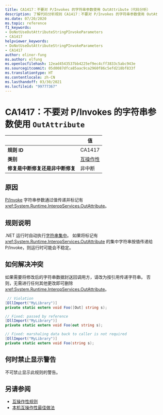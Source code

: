 ```yaml
---
title: CA1417：不要对 P/Invokes 的字符串参数使用 OutAttribute（代码分析）
description: 了解代码分析规则 CA1417：不要对 P/Invokes 的字符串参数使用 OutAttribute
ms.date: 07/20/2020
ms.topic: reference
f1_keywords:
- DoNotUseOutAttributeStringPInvokeParameters
- CA1417
helpviewer_keywords:
- DoNotUseOutAttributeStringPInvokeParameters
- CA1417
author: elinor-fung
ms.author: elfung
ms.openlocfilehash: 12ead4543537bb4225ef9ec4cff3833c5abc943e
ms.sourcegitcommit: 05d0087dfca85aac9ca2960f86c5efd218bf833f
ms.translationtype: HT
ms.contentlocale: zh-CN
ms.lasthandoff: 03/30/2021
ms.locfileid: "99777367"
---
```

# <a name="ca1417-do-not-use-outattribute-on-string-parameters-for-pinvokes"></a>CA1417：不要对 P/Invokes 的字符串参数使用 `OutAttribute`

| | 值 |
|-|-|
| **规则 ID** |CA1417|
| **类别** |[互操作性](interoperability-warnings.md)|
| **修复是中断修复还是非中断修复** |非中断|

## <a name="cause"></a>原因

[P/Invoke](../../../standard/native-interop/pinvoke.md) 字符串参数通过值传递并标记有 <xref:System.Runtime.InteropServices.OutAttribute>。

## <a name="rule-description"></a>规则说明

.NET 运行时自动执行[字符串集中](/dotnet/api/system.string.intern#remarks)。 如果将标记有 <xref:System.Runtime.InteropServices.OutAttribute> 的集中字符串按值传递给 P/Invoke，则运行时可能会不稳定。

## <a name="how-to-fix-violations"></a>如何解决冲突

如果需要将修改后的字符串数据封送回调用方，请改为按引用传递字符串。 否则，无需进行任何其他更改即可删除 <xref:System.Runtime.InteropServices.OutAttribute>。

```csharp
 // Violation
[DllImport("MyLibrary")]
private static extern void Foo([Out] string s);

// Fixed: passed by reference
[DllImport("MyLibrary")]
private static extern void Foo(out string s);

// Fixed: marshaling data back to caller is not required
[DllImport("MyLibrary")]
private static extern void Foo(string s);
```

## <a name="when-to-suppress-warnings"></a>何时禁止显示警告

不可禁止显示此规则的警告。

## <a name="see-also"></a>另请参阅

- [互操作性规则](interoperability-warnings.md)
- [本机互操作性最佳做法](../../../standard/native-interop/best-practices.md)
